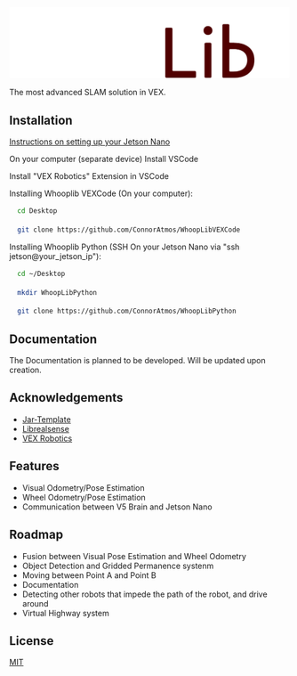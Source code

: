
![WhoopLib Logo](/include/whooplib/images/WhoopLibWhite.png)

The most advanced SLAM solution in VEX.


## Installation

[Instructions on setting up your Jetson Nano](https://docs.google.com/document/d/1Zwriuj1YhczBsMVh11xQKaoRo1WXXvaLQYEdnHrO4jg/edit?usp=sharing)

On your computer (separate device) Install VSCode

Install "VEX Robotics" Extension in VSCode

Installing Whooplib VEXCode (On your computer):

```bash
  cd Desktop

  git clone https://github.com/ConnorAtmos/WhoopLibVEXCode
```

Installing Whooplib Python (SSH On your Jetson Nano via "ssh jetson@your_jetson_ip"):

```bash
  cd ~/Desktop

  mkdir WhoopLibPython

  git clone https://github.com/ConnorAtmos/WhoopLibPython
```
    
## Documentation

The Documentation is planned to be developed. Will be updated upon creation.





## Acknowledgements

 - [Jar-Template](https://github.com/JacksonAreaRobotics/JAR-Template)
 - [Librealsense](https://github.com/IntelRealSense/librealsense)
 - [VEX Robotics](https://github.com/VEX-Robotics-AI)


## Features

- Visual Odometry/Pose Estimation
- Wheel Odometry/Pose Estimation
- Communication between V5 Brain and Jetson Nano


## Roadmap

- Fusion between Visual Pose Estimation and Wheel Odometry
- Object Detection and Gridded Permanence systenm
- Moving between Point A and Point B
- Documentation
- Detecting other robots that impede the path of the robot, and drive around
- Virtual Highway system
## License

[MIT](https://choosealicense.com/licenses/mit/)


